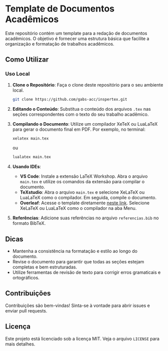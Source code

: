 # Template de Documentos Acadêmicos

Este repositório contém um template para a redação de documentos acadêmicos. O objetivo é fornecer uma estrutura básica que facilite a organização e formatação de trabalhos acadêmicos.

## Como Utilizar

### Uso Local

1. **Clone o Repositório**: Faça o clone deste repositório para o seu ambiente local.
    ```bash
    git clone https://github.com/gabs-acc/inspertex.git
    ```

2. **Editando o Conteúdo**: Substitua o conteúdo dos arquivos `.tex` nas seções correspondentes com o texto do seu trabalho acadêmico.

3. **Compilando o Documento**: Utilize um compilador XeTeX ou LuaLaTeX para gerar o documento final em PDF. Por exemplo, no terminal:
    ```bash
    xelatex main.tex
    ```
    ou
    ```bash
    lualatex main.tex
    ```

4. **Usando IDEs**: 
    - **VS Code**: Instale a extensão LaTeX Workshop. Abra o arquivo `main.tex` e utilize os comandos da extensão para compilar o documento.
    - **TeXstudio**: Abra o arquivo `main.tex` e selecione XeLaTeX ou LuaLaTeX como o compilador. Em seguida, compile o documento.
    - **Overleaf**: Acesse o template diretamente [neste link](https://www.overleaf.com/read/hjxwfjwcmnrn#). Selecione XeLaTeX ou LuaLaTeX como o compilador na aba Menu.

5. **Referências**: Adicione suas referências no arquivo `referencias.bib` no formato BibTeX.

## Dicas

- Mantenha a consistência na formatação e estilo ao longo do documento.
- Revise o documento para garantir que todas as seções estejam completas e bem estruturadas.
- Utilize ferramentas de revisão de texto para corrigir erros gramaticais e ortográficos.

## Contribuições

Contribuições são bem-vindas! Sinta-se à vontade para abrir issues e enviar pull requests.

## Licença

Este projeto está licenciado sob a licença MIT. Veja o arquivo `LICENSE` para mais detalhes.
